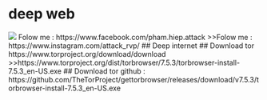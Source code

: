 # deep web
<img src="https://github.com/h-dr4g0n/deep_web/deep-web-sites-links.jpg">
Folow me : https://www.facebook.com/pham.hiep.attack
>>Folow me : https://www.instagram.com/attack_rvp/
## Deep internet
## Download tor
https://www.torproject.org/download/download
>>https://www.torproject.org/dist/torbrowser/7.5.3/torbrowser-install-7.5.3_en-US.exe
## Download tor github :
https://github.com/TheTorProject/gettorbrowser/releases/download/v7.5.3/torbrowser-install-7.5.3_en-US.exe

